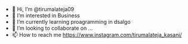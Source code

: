 - 👋 Hi, I’m @tirumalateja09
- 👀 I’m interested in Business 
- 🌱 I’m currently learning proagramming in dsalgo 
- 💞️ I’m looking to collaborate on ...
- 📫 How to reach me https://www.instagram.com/tirumalateja_kasani/

<!---
tirumalateja09/tirumalateja09 is a ✨ special ✨ repository because its `README.md` (this file) appears on your GitHub profile.
You can click the Preview link to take a look at your changes.
--->
